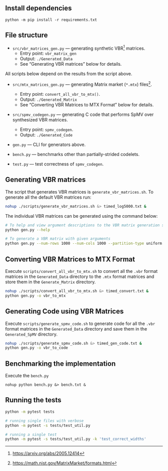 ## Install dependencies

```
python -m pip install -r requirements.txt
```

## File structure

* `src/vbr_matrices_gen.py` — generating synthetic VBR[^1] matrices.
  - Entry point: `vbr_matrix_gen`
  - Output: `./Generated_Data`
  - See “Generating VBR matrices” below for details.

All scripts below depend on the results from the script above.

* `src/mtx_matrices_gen.py` — generating Matrix market (`*.mtx`) files[^2].
  - Entry point: `convert_all_vbr_to_mtx()`.
  - Output: `./Generated_Matrix`
  - See “Converting VBR Matrices to MTX Format” below for details.

* `src/spmv_codegen.py` — generating C code that performs SpMV over synthesized VBR matrices.
  - Entry point: `spmv_codegen`.
  - Output: `./Generated_Code`

* `gen.py` — CLI for generators above.

* `bench.py` — benchmarks other than partially-strided codelets.

* `test.py` — test correctness of `spmv_codegen`.

[^1]: https://arxiv.org/abs/2005.12414
[^2]: https://math.nist.gov/MatrixMarket/formats.html

## Generating VBR matrices

The script that generates VBR matrices is `generate_vbr_matrices.sh`. To generate all the default VBR matrices run:

```bash
nohup ./scripts/generate_vbr_matrices.sh &> timed_log5000.txt &
```

The individual VBR matrices can be generated using the command below:
```bash
# To help and view argument descriptions to the VBR matrix generation script
python gen.py --help

# To generate a VBR matrix with given arguments
python gen.py --num-rows 1000 --num-cols 1000 --partition-type uniform --row-split 50 --col-split 50 --percentage-of-blocks 20 --percentage-of-zeros 50
```

## Converting VBR Matrices to MTX Format

Execute `scripts/convert_all_vbr_to_mtx.sh` to convert all the `.vbr` format matrices in the `Generated_Data` directory to the `.mtx` format matrices and store them in the `Generate_Matrix` directory.

```bash
nohup ./scripts/convert_all_vbr_to_mtx.sh &> timed_convert.txt &
python gen.py -o vbr_to_mtx
```

## Generating Code using VBR Matrices

Execute `scripts/generate_spmv_code.sh` to generate code for all the `.vbr` format matrices in the `Generated_Data` directory and save them in the `Generated_SpMV` directory.

```bash
nohup ./scripts/generate_spmv_code.sh &> timed_gen_code.txt &
python gen.py -o vbr_to_code
```

## Benchmarking the implementation

Execute the `bench.py`
```
nohup python bench.py &> bench.txt &
```

## Running the tests

```bash
python -m pytest tests

# running single files with verbose
python -m pytest -s tests/test_util.py

# running a single test
python -m pytest -s tests/test_util.py -k 'test_correct_widths'
```
